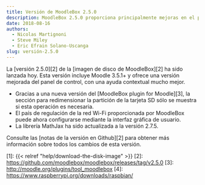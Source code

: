 ```yaml
---
title: Versión de MoodleBox 2.5.0
description: MoodleBox 2.5.0 proporciona principalmente mejoras en el panel de control de MoodleBox, incluyendo una ayuda contextual mucho mejor.
date: 2018-08-16
authors:
  - Nicolas Martignoni
  - Steve Miley
  - Eric Efrain Solano-Uscanga
slug: versión-2.5.0
---
```


La [versión 2.5.0][2] de la [imagen de disco de MoodleBox][2] ha sido lanzada hoy. Esta versión incluye Moodle 3.5.1+ y ofrece una versión mejorada del panel de control, con una ayuda contextual mucho mejor.

  - Gracias a una nueva versión del [MoodleBox plugin for Moodle][3], la sección para redimensionar la partición de la tarjeta SD sólo se muestra si esta operación es necesaria.
  - El país de regulación de la red Wi-Fi proporcionada por MoodleBox puede ahora configurarse mediante la interfaz gráfica de usuario.
  - La librería MathJax ha sido actualizada a la versión 2.7.5.

Consulte las [notas de la versión en Github][2] para obtener más información sobre todos los cambios de esta versión.

 [1]: {{< relref "help/download-the-disk-image" >}}
 [2]: https://github.com/moodlebox/moodlebox/releases/tag/v2.5.0
 [3]: http://moodle.org/plugins/tool_moodlebox
 [4]: https://www.raspberrypi.org/downloads/raspbian/
